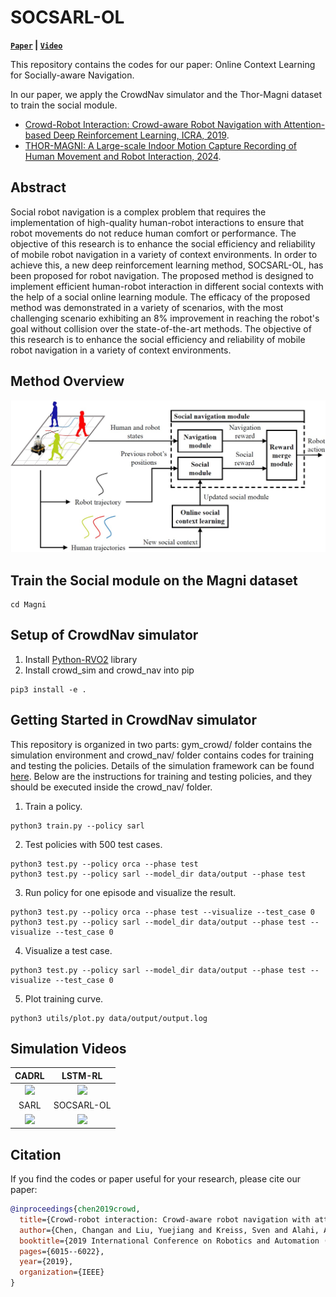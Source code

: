 # SOCSARL-OL

**[`Paper`](https://arxiv.org/abs/1809.08835) | [`Video`](https://youtu.be/0sNVtQ9eqjA)**

This repository contains the codes for our paper: Online Context Learning for Socially-aware Navigation.

In our paper, we apply the CrowdNav simulator and the Thor-Magni dataset to train the social module.   
- [Crowd-Robot Interaction: Crowd-aware Robot Navigation with Attention-based Deep Reinforcement Learning, ICRA, 2019](https://github.com/vita-epfl/CrowdNav).
- [THOR-MAGNI: A Large-scale Indoor Motion Capture Recording of Human Movement and Robot Interaction, 2024](https://github.com/tmralmeida/magni-dash/tree/dash-public?tab=readme-ov-file).

## Abstract
Social robot navigation is a complex problem that requires the implementation of high-quality human-robot interactions to ensure that robot movements do not reduce human comfort or performance.
The objective of this research is to enhance the social efficiency and reliability of mobile robot navigation in a variety of context environments.
In order to achieve this, a new deep reinforcement learning method, SOCSARL-OL, has been proposed for robot navigation. The proposed method is designed to implement efficient human-robot interaction in different social contexts with the help of a social online learning module.
The efficacy of the proposed method was demonstrated in a variety of scenarios, with the most challenging scenario exhibiting an 8\% improvement in reaching the robot's goal without collision over the state-of-the-art methods.
The objective of this research is to enhance the social efficiency and reliability of mobile robot navigation in a variety of context environments.

## Method Overview
<img src="Conceptual_diagram.jpg" alt="Conceptual_diagram.jpg" width="1000" />

## Train the Social module on the Magni dataset
```
cd Magni
```

## Setup of CrowdNav simulator
1. Install [Python-RVO2](https://github.com/sybrenstuvel/Python-RVO2) library
2. Install crowd_sim and crowd_nav into pip
```
pip3 install -e .
```

## Getting Started in CrowdNav simulator
This repository is organized in two parts: gym_crowd/ folder contains the simulation environment and
crowd_nav/ folder contains codes for training and testing the policies. Details of the simulation framework can be found
[here](crowd_sim/README.md). Below are the instructions for training and testing policies, and they should be executed
inside the crowd_nav/ folder.


1. Train a policy.
```
python3 train.py --policy sarl
```
2. Test policies with 500 test cases.
```
python3 test.py --policy orca --phase test
python3 test.py --policy sarl --model_dir data/output --phase test
```
3. Run policy for one episode and visualize the result.
```
python3 test.py --policy orca --phase test --visualize --test_case 0
python3 test.py --policy sarl --model_dir data/output --phase test --visualize --test_case 0
```
4. Visualize a test case.
```
python3 test.py --policy sarl --model_dir data/output --phase test --visualize --test_case 0
```
5. Plot training curve.
```
python3 utils/plot.py data/output/output.log
```


## Simulation Videos
CADRL             | LSTM-RL
:-------------------------:|:-------------------------:
<img src="https://i.imgur.com/vrWsxPM.gif" width="400" />|<img src="https://i.imgur.com/6gjT0nG.gif" width="400" />
SARL             |  SOCSARL-OL
<img src="https://i.imgur.com/rUtAGVP.gif" width="400" />|<img src="https://i.imgur.com/UXhcvZL.gif" width="400" />

## Citation
If you find the codes or paper useful for your research, please cite our paper:
```bibtex
@inproceedings{chen2019crowd,
  title={Crowd-robot interaction: Crowd-aware robot navigation with attention-based deep reinforcement learning},
  author={Chen, Changan and Liu, Yuejiang and Kreiss, Sven and Alahi, Alexandre},
  booktitle={2019 International Conference on Robotics and Automation (ICRA)},
  pages={6015--6022},
  year={2019},
  organization={IEEE}
}
```
